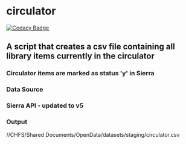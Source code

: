 # circulator

[![Codacy Badge](https://api.codacy.com/project/badge/Grade/c1be8f8d72f646b9af5842195f750352)](https://app.codacy.com/app/TownofChapelHill/circulator?utm_source=github.com&utm_medium=referral&utm_content=townofchapelhill/circulator&utm_campaign=Badge_Grade_Dashboard)

## A script that creates a csv file containing all library items currently in the circulator 
### Circulator items are marked as status 'y' in Sierra

### Data Source
### Sierra API - updated to v5

### Output 
//CHFS/Shared Documents/OpenData/datasets/staging/circulator.csv
